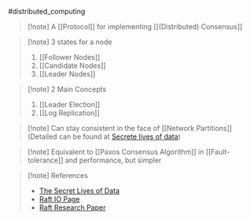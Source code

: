 #distributed_computing
>[!note] A [[Protocol]] for implementing [[(Distributed) Consensus]]

>[!note] 3 states for a node
>1. [[Follower Nodes]]
>2. [[Candidate Nodes]]
>3. [[Leader Nodes]]

>[!note] 2 Main Concepts
>1. [[Leader Election]]
>2. [[Log Replication]]

>[!note] Can stay consistent in the face of [[Network Partitions]] (Detailed can be found at [Secrete lives of data](https://thesecretlivesofdata.com/raft/#replication))

>[!note] Equivalent to [[Paxos Consensus Algorithm]] in [[Fault-tolerance]] and performance, but simpler 

>[!note] References
>- [The Secret Lives of Data](https://thesecretlivesofdata.com/raft)
>- [Raft IO Page](https://raft.github.io/)
>- [Raft Research Paper](https://raft.github.io/raft.pdf)